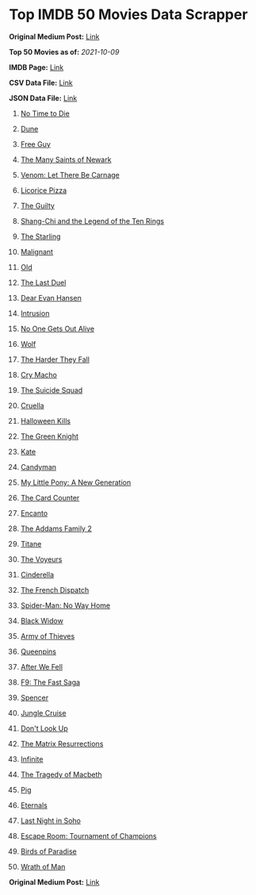 # Top IMDB 50 Movies Data Scrapper

**Original Medium Post:** [Link](https://medium.com/@nishantsahoo/which-movie-should-i-watch-5c83a3c0f5b1) 

**Top 50 Movies as of:** _2021-10-09_

**IMDB Page:** [Link](http://www.imdb.com/search/title?release_date=2021,2021&title_type=feature)

**CSV Data File:** [Link](/Data/data.csv)

**JSON Data File:** [Link](/Data/data.json)

1. [No Time to Die](https://www.imdb.com/title/tt2382320/?ref_=adv_li_tt)

2. [Dune](https://www.imdb.com/title/tt1160419/?ref_=adv_li_tt)

3. [Free Guy](https://www.imdb.com/title/tt6264654/?ref_=adv_li_tt)

4. [The Many Saints of Newark](https://www.imdb.com/title/tt8110232/?ref_=adv_li_tt)

5. [Venom: Let There Be Carnage](https://www.imdb.com/title/tt7097896/?ref_=adv_li_tt)

6. [Licorice Pizza](https://www.imdb.com/title/tt11271038/?ref_=adv_li_tt)

7. [The Guilty](https://www.imdb.com/title/tt9421570/?ref_=adv_li_tt)

8. [Shang-Chi and the Legend of the Ten Rings](https://www.imdb.com/title/tt9376612/?ref_=adv_li_tt)

9. [The Starling](https://www.imdb.com/title/tt5164438/?ref_=adv_li_tt)

10. [Malignant](https://www.imdb.com/title/tt3811906/?ref_=adv_li_tt)

11. [Old](https://www.imdb.com/title/tt10954652/?ref_=adv_li_tt)

12. [The Last Duel](https://www.imdb.com/title/tt4244994/?ref_=adv_li_tt)

13. [Dear Evan Hansen](https://www.imdb.com/title/tt9357050/?ref_=adv_li_tt)

14. [Intrusion](https://www.imdb.com/title/tt5563324/?ref_=adv_li_tt)

15. [No One Gets Out Alive](https://www.imdb.com/title/tt13056008/?ref_=adv_li_tt)

16. [Wolf](https://www.imdb.com/title/tt10698174/?ref_=adv_li_tt)

17. [The Harder They Fall](https://www.imdb.com/title/tt10696784/?ref_=adv_li_tt)

18. [Cry Macho](https://www.imdb.com/title/tt1924245/?ref_=adv_li_tt)

19. [The Suicide Squad](https://www.imdb.com/title/tt6334354/?ref_=adv_li_tt)

20. [Cruella](https://www.imdb.com/title/tt3228774/?ref_=adv_li_tt)

21. [Halloween Kills](https://www.imdb.com/title/tt10665338/?ref_=adv_li_tt)

22. [The Green Knight](https://www.imdb.com/title/tt9243804/?ref_=adv_li_tt)

23. [Kate](https://www.imdb.com/title/tt7737528/?ref_=adv_li_tt)

24. [Candyman](https://www.imdb.com/title/tt9347730/?ref_=adv_li_tt)

25. [My Little Pony: A New Generation](https://www.imdb.com/title/tt10101702/?ref_=adv_li_tt)

26. [The Card Counter](https://www.imdb.com/title/tt11196036/?ref_=adv_li_tt)

27. [Encanto](https://www.imdb.com/title/tt2953050/?ref_=adv_li_tt)

28. [The Addams Family 2](https://www.imdb.com/title/tt11125620/?ref_=adv_li_tt)

29. [Titane](https://www.imdb.com/title/tt10944760/?ref_=adv_li_tt)

30. [The Voyeurs](https://www.imdb.com/title/tt11235772/?ref_=adv_li_tt)

31. [Cinderella](https://www.imdb.com/title/tt10155932/?ref_=adv_li_tt)

32. [The French Dispatch](https://www.imdb.com/title/tt8847712/?ref_=adv_li_tt)

33. [Spider-Man: No Way Home](https://www.imdb.com/title/tt10872600/?ref_=adv_li_tt)

34. [Black Widow](https://www.imdb.com/title/tt3480822/?ref_=adv_li_tt)

35. [Army of Thieves](https://www.imdb.com/title/tt13024674/?ref_=adv_li_tt)

36. [Queenpins](https://www.imdb.com/title/tt9054192/?ref_=adv_li_tt)

37. [After We Fell](https://www.imdb.com/title/tt13069986/?ref_=adv_li_tt)

38. [F9: The Fast Saga](https://www.imdb.com/title/tt5433138/?ref_=adv_li_tt)

39. [Spencer](https://www.imdb.com/title/tt12536294/?ref_=adv_li_tt)

40. [Jungle Cruise](https://www.imdb.com/title/tt0870154/?ref_=adv_li_tt)

41. [Don't Look Up](https://www.imdb.com/title/tt11286314/?ref_=adv_li_tt)

42. [The Matrix Resurrections](https://www.imdb.com/title/tt10838180/?ref_=adv_li_tt)

43. [Infinite](https://www.imdb.com/title/tt6654210/?ref_=adv_li_tt)

44. [The Tragedy of Macbeth](https://www.imdb.com/title/tt10095582/?ref_=adv_li_tt)

45. [Pig](https://www.imdb.com/title/tt11003218/?ref_=adv_li_tt)

46. [Eternals](https://www.imdb.com/title/tt9032400/?ref_=adv_li_tt)

47. [Last Night in Soho](https://www.imdb.com/title/tt9639470/?ref_=adv_li_tt)

48. [Escape Room: Tournament of Champions](https://www.imdb.com/title/tt9844522/?ref_=adv_li_tt)

49. [Birds of Paradise](https://www.imdb.com/title/tt11771006/?ref_=adv_li_tt)

50. [Wrath of Man](https://www.imdb.com/title/tt11083552/?ref_=adv_li_tt)

**Original Medium Post:** [Link](https://medium.com/@nishantsahoo/which-movie-should-i-watch-5c83a3c0f5b1) 
